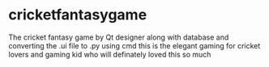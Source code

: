 # cricketfantasygame
The cricket fantasy game by Qt designer along with database and converting the .ui file to .py using cmd
this is the elegant gaming for cricket lovers and gaming kid who will definately loved this so much 

